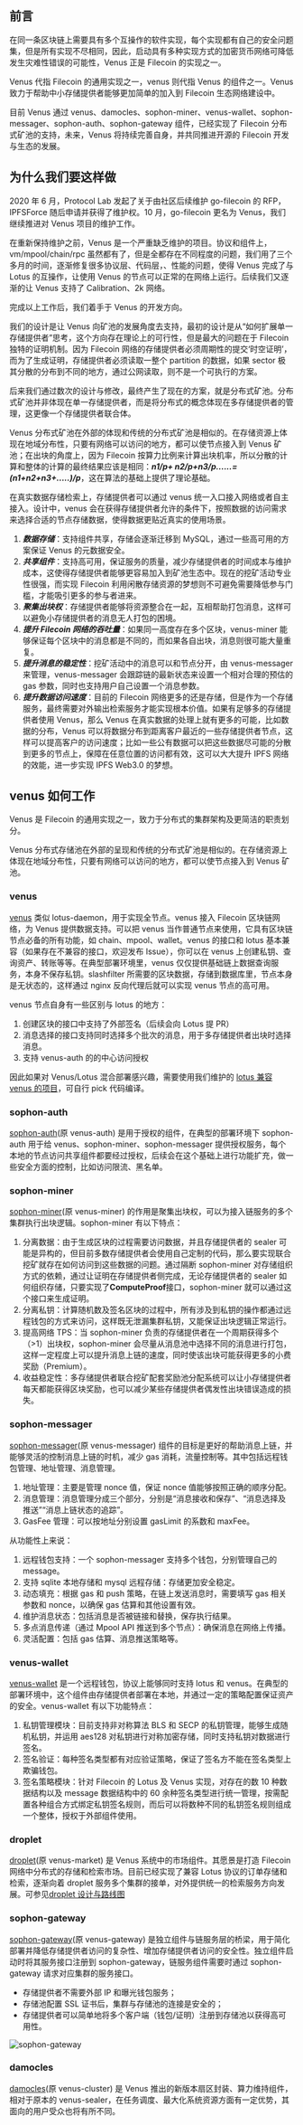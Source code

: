 ## 前言

在同一条区块链上需要具有多个互操作的软件实现，每个实现都有自己的安全问题集，但是所有实现不尽相同，因此，启动具有多种实现方式的加密货币网络可降低发生灾难性错误的可能性，Venus 正是 Filecoin 的实现之一。

Venus 代指 Filecoin 的通用实现之一，venus 则代指 Venus 的组件之一。Venus 致力于帮助中小存储提供者能够更加简单的加入到 Filecoin 生态网络建设中。

目前 Venus 通过 venus、damocles、sophon-miner、venus-wallet、sophon-messager、sophon-auth、sophon-gateway 组件，已经实现了 Filecoin 分布式矿池的支持，未来，Venus 将持续完善自身，并共同推进开源的 Filecoin 开发与生态的发展。

## 为什么我们要这样做

2020 年 6 月，Protocol Lab 发起了关于由社区后续维护 go-filecoin 的 RFP，IPFSForce 随后申请并获得了维护权。10 月，go-filecoin 更名为 Venus，我们继续推进对 Venus 项目的维护工作。

在重新保持维护之前，Venus 是一个严重缺乏维护的项目。协议和组件上，vm/mpool/chain/rpc 虽然都有了，但是全都存在不同程度的问题，我们用了三个多月的时间，逐渐修复很多协议层、代码层，、性能的问题，使得 Venus 完成了与 Lotus 的互操作，让使用 Venus 的节点可以正常的在网络上运行。后续我们又逐渐的让 Venus 支持了 Calibration、2k 网络。

完成以上工作后，我们着手于 Venus 的开发方向。

我们的设计是让 Venus 向矿池的发展角度去支持，最初的设计是从“如何扩展单一存储提供者”思考，这个方向存在理论上的可行性，但是最大的问题在于 Filecoin 独特的证明机制。因为 Filecoin 网络的存储提供者必须周期性的提交‘时空证明’，而为了生成证明，存储提供者必须读取一整个 partition 的数据，如果 sector 极其分散的分布到不同的地方，通过公网读取，则不是一个可执行的方案。

后来我们通过数次的设计与修改，最终产生了现在的方案，就是分布式矿池。分布式矿池并非体现在单一存储提供者，而是将分布式的概念体现在多存储提供者的管理，这更像一个存储提供者联合体。

Venus 分布式矿池在外部的体现和传统的分布式矿池是相似的。在存储资源上体现在地域分布性，只要有网络可以访问的地方，都可以使节点接入到 Venus 矿池；在出块的角度上，因为 Filecoin 按算力比例来计算出块机率，所以分散的计算和整体的计算的最终结果应该是相同：***n1/p+ n2/p+n3/p......= (n1+n2+n3+.....)/p***，这在算法的基础上提供了理论基础。

在真实数据存储检索上，存储提供者可以通过 venus 统一入口接入网络或者自主接入。设计中，venus 会在获得存储提供者允许的条件下，按照数据的访问需求来选择合适的节点存储数据，使得数据更贴近真实的使用场景。

1. ***数据存储***：支持组件共享，存储会逐渐迁移到 MySQL，通过一些高可用的方案保证 Venus 的元数据安全。
2. ***共享组件***：支持高可用，保证服务的质量，减少存储提供者的时间成本与维护成本，这使得存储提供者能够更容易加入到矿池生态中。现在的挖矿活动专业性很强，而实现 Filecoin 利用闲散存储资源的梦想则不可避免需要降低参与门槛，才能吸引更多的参与者进来。
3. ***聚集出块权***：存储提供者能够将资源整合在一起，互相帮助打包消息，这样可以避免小存储提供者的消息无人打包的困境。
4. ***提升 Filecoin 网络的吞吐量***：如果同一高度存在多个区块，venus-miner 能够保证每个区块中的消息都是不同的，而如果各自出块，消息则很可能大量重复。
5. ***提升消息的稳定性***：挖矿活动中的消息可以和节点分开，由 venus-messager 来管理，venus-messager 会跟踪链的最新状态来设置一个相对合理的预估的 gas 参数，同时也支持用户自己设置一个消息参数。
6. ***提升数据访问速度***：目前的 Filecoin 网络更多的还是存储，但是作为一个存储服务，最终需要对外输出检索服务才能实现根本价值。如果有足够多的存储提供者使用 Venus，那么 Venus 在真实数据的处理上就有更多的可能，比如数据的分布，Venus 可以将数据分布到距离客户最近的一些存储提供者节点，这样可以提高客户的访问速度；比如一些公有数据可以把这些数据尽可能的分散到更多的节点上，保障在任意位置的访问都有效，这可以大大提升 IPFS 网络的效能，进一步实现 IPFS Web3.0 的梦想。

## venus 如何工作

Venus 是 Filecoin 的通用实现之一，致力于分布式的集群架构及更简洁的职责划分。

Venus 分布式存储池在外部的呈现和传统的分布式矿池是相似的。在存储资源上体现在地域分布性，只要有网络可以访问的地方，都可以使节点接入到 Venus 矿池。

### venus

[venus](https://github.com/filecoin-project/venus) 类似 lotus-daemon，用于实现全节点。venus 接入 Filecoin 区块链网络，为 Venus 提供数据支持。可以把 venus 当作普通节点来使用，它具有区块链节点必备的所有功能，如 chain、mpool、wallet。venus 的接口和 lotus 基本兼容（如果存在不兼容的接口，欢迎发布 Issue），你可以在 venus 上创建私钥、查询资产、转账等等。在典型部署环境里，venus 仅仅提供基础链上数据查询服务，本身不保存私钥。slashfilter 所需要的区块数据，存储到数据库里，节点本身是无状态的，这样通过 nginx 反向代理后就可以实现 venus 节点的高可用。

venus 节点自身有一些区别与 lotus 的地方：

1. 创建区块的接口中支持了外部签名（后续会向 Lotus 提 PR）
2. 消息选择的接口支持同时选择多个批次的消息，用于多存储提供者出块时选择消息。
3. 支持 venus-auth 的的中心访问授权

因此如果对 Venus/Lotus 混合部署感兴趣，需要使用我们维护的 [lotus 兼容 venus 的项目](https://github.com/ipfs-force-community/lotus/releases)，可自行 pick 代码编译。

### sophon-auth

[sophon-auth](https://github.com/ipfs-force-community/sophon-auth)(原 venus-auth) 是用于授权的组件，在典型的部署环境下 sophon-auth 用于给 venus、sophon-miner、sophon-messager 提供授权服务，每个本地的节点访问共享组件都要经过授权，后续会在这个基础上进行功能扩充，做一些安全方面的控制，比如访问限流、黑名单。

### sophon-miner

[sophon-miner](https://github.com/ipfs-force-community/sophon-miner)(原 venus-miner) 的作用是聚集出块权，可以为接入链服务的多个集群执行出块逻辑。sophon-miner 有以下特点：

1. 分离数据：由于生成区块的过程需要访问数据，并且存储提供者的 sealer 可能是异构的，但目前多数存储提供者会使用自己定制的代码，那么要实现联合挖矿就存在如何访问到这些数据的问题。通过隔断 sophon-miner 对存储组织方式的依赖，通过让证明在存储提供者侧完成，无论存储提供者的 sealer 如何组织存储，只要实现了**ComputeProof**接口，sophon-miner 就可以通过这个接口来生成证明。
2. 分离私钥：计算随机数及签名区块的过程中，所有涉及到私钥的操作都通过远程钱包的方式来访问，这样既无泄漏集群私钥，又能保证出块逻辑正常运行。
3. 提高网络 TPS：当 sophon-miner 负责的存储提供者在一个周期获得多个（>1）出块权，sophon-miner 会尽量从消息池中选择不同的消息进行打包，这样一定程度上可以提升消息上链的速度，同时使该出块可能获得更多的小费奖励（Premium）。
4. 收益稳定性：多存储提供者联合挖矿配套奖励池分配系统可以让小存储提供者每天都能获得区块奖励，也可以减少某些存储提供者偶发性出块错误造成的损失。

### sophon-messager

[sophon-messager](https://github.com/ipfs-force-community/sophon-messager)(原 venus-messager) 组件的目标是更好的帮助消息上链，并能够灵活的控制消息上链的时机，减少 gas 消耗，流量控制等。其中包括远程钱包管理、地址管理、消息管理。 

1. 地址管理：主要是管理 nonce 值，保证 nonce 值能够按照正确的顺序分配。
2. 消息管理：消息管理分成三个部分，分别是“消息接收和保存”、“消息选择及推送”“消息上链状态的追踪”。
3. GasFee 管理：可以按地址分别设置 gasLimit 的系数和 maxFee。

从功能性上来说：
1. 远程钱包支持：一个 sophon-messager 支持多个钱包，分别管理自己的 message。
2. 支持 sqlite 本地存储和 mysql 远程存储：存储更加安全稳定。
3. 动态填充：根据 gas 和 push 策略，在链上发送消息时，需要填写 gas 相关参数和 nonce，以确保 gas 估算和其他设置有效。
4. 维护消息状态：包括消息是否被链接和替换，保存执行结果。
5. 多点消息传递（通过 Mpool API 推送到多个节点）：确保消息在网络上传播。
6. 灵活配置：包括 gas 估算、消息推送策略等。

### venus-wallet

[venus-wallet](https://github.com/filecoin-project/venus-wallet) 是一个远程钱包，协议上能够同时支持 lotus 和 venus。在典型的部署环境中，这个组件由存储提供者部署在本地，并通过一定的策略配置保证资产的安全。venus-wallet 有以下功能特点：

1. 私钥管理模块：目前支持非对称算法 BLS 和 SECP 的私钥管理，能够生成随机私钥，并运用 aes128 对私钥进行对称加密存储，同时支持私钥对数据进行签名。
2. 签名验证：每种签名类型都有对应验证策略，保证了签名方不能在签名类型上欺骗钱包。
3. 签名策略模块：针对 Filecoin 的 Lotus 及 Venus 实现，对存在的数 10 种数据结构以及 message 数据结构中的 60 余种签名类型进行统一管理，按需配置各种组合方式绑定私钥签名规则，而后可以将数种不同的私钥签名规则组成一个整体，授权于外部组件使用。


### droplet

[droplet](https://github.com/ipfs-force-community/droplet)(原 venus-market) 是 Venus 系统中的市场组件。其愿景是打造 Filecoin 网络中分布式的存储和检索市场。目前已经实现了兼容 Lotus 协议的订单存储和检索，逐渐向着 droplet 服务多个集群的接单，对外提供统一的检索服务方向发展。可参见[droplet 设计与路线图](https://github.com/filecoin-project/venus/blob/master/documentation/en/venus-market-design-roadmap.md)

### sophon-gateway

[sophon-gateway](https://github.com/ipfs-force-community/sophon-gateway)(原 venus-gateway) 是独立组件与链服务层的桥梁，用于简化部署并降低存储提供者访问的复杂性、增加存储提供者访问的安全性。独立组件启动时将其服务接口注册到 sophon-gateway，链服务组件需要时通过 sophon-gateway 请求对应集群的服务接口。

- 存储提供者不需要外部 IP 和曝光钱包服务；
- 存储池配置 SSL 证书后，集群与存储池的连接是安全的；
- 存储提供者可以简单地将多个客户端（钱包/证明）注册到存储池以获得高可用性。

![sophon-gateway](../../../docs/.vuepress/public/venus-gateway-system-design.png)

### damocles 

[damocles](https://github.com/ipfs-force-community/damocles)(原 venus-cluster) 是 Venus 推出的新版本扇区封装、算力维持组件，相对于原本的 venus-sealer，在任务调度、最大化系统资源方面有一定优势，其面向的用户受众也将有所不同。
